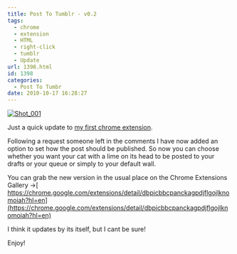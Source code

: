 ```yaml
---
title: Post To Tumblr - v0.2
tags:
  - chrome
  - extension
  - HTML
  - right-click
  - tumblr
  - Update
url: 1398.html
id: 1398
categories:
  - Post To Tumbr
date: 2010-10-17 16:28:27
---
```


[![](https://mikecann.co.uk/wp-content/uploads/2010/10/Shot_0011.png "Shot_001")](https://mikecann.co.uk/wp-content/uploads/2010/10/Shot_0011.png)

Just a quick update to [my first chrome extension](https://mikecann.co.uk/personal-project/my-first-chrome-extension-post-to-tumblr/).
<!-- more -->
Following a request someone left in the comments I have now added an option to set how the post should be published. So now you can choose whether you want your cat with a lime on its head to be posted to your drafts or your queue or simply to your default wall.

You can grab the new version in the usual place on the Chrome Extensions Gallery -&gt;[ https://chrome.google.com/extensions/detail/dbpicbbcpanckagpdjflgojlknomoiah?hl=en](https://chrome.google.com/extensions/detail/dbpicbbcpanckagpdjflgojlknomoiah?hl=en)

I think it updates by its itself, but I cant be sure!

Enjoy!